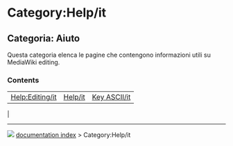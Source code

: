 # Category:Help/it
## Categoria: Aiuto 

Questa categoria elenca le pagine che contengono informazioni utili su MediaWiki editing.

### Contents

|     |     |     |
| --- | --- | --- |
| [Help:Editing/it](Help_Editing/it.md) | [Help/it](Help/it.md) | [Key ASCII/it](Key_ASCII/it.md) |
|



---
![](images/Button_right.svg) [documentation index](../README.md) > Category:Help/it
